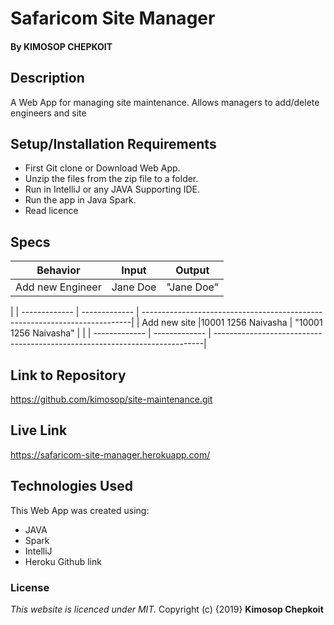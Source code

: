 # Safaricom Site Manager

#### By **KIMOSOP CHEPKOIT**

## Description
A Web App for managing site maintenance. Allows managers to add/delete engineers and site


## Setup/Installation Requirements
* First Git clone or Download Web App.
* Unzip the files from the zip file to a folder.
* Run in IntelliJ or any JAVA Supporting IDE.
* Run the app in Java Spark.
* Read licence


## Specs

|    Behavior   |     Input     |    Output                                                                  |
| ------------- | ------------- | ---------------------------------------------------------------------------|
| Add new Engineer  | Jane Doe|     "Jane Doe"                                                                 |
|
| ------------- | ------------- | ---------------------------------------------------------------------------|
| Add new site  |10001 1256 Naivasha     |     "10001 1256 Naivasha"                                                        |
|
| ------------- | ------------- | ---------------------------------------------------------------------------|

## Link to Repository
https://github.com/kimosop/site-maintenance.git

## Live Link

https://safaricom-site-manager.herokuapp.com/


## Technologies Used
This Web App was created using:
* JAVA
* Spark
* IntelliJ
* Heroku Github link


### License
*This website is licenced under MIT.*
Copyright (c) {2019} **Kimosop Chepkoit**